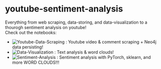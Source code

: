 # youtube-sentiment-analysis #

Everything from web scraping, data-storing, and data-visualization to a thourogh sentiment analysis on youtube! <br>
Check out the notebooks:<br>

- ![Youtube-Data-Scraping](youtube-scraper.ipynb) : Youtube video & comment scraping + Neo4j data persisting!
- ![Data-Visualization](data-visualizing.ipynb) : Text analysis & word clouds!
- ![Sentiment-Analysis](sentiment-analyzer.ipynb) : Sentiment analysis with PyTorch, sklearn, and more WORD CLOUDS!!!
